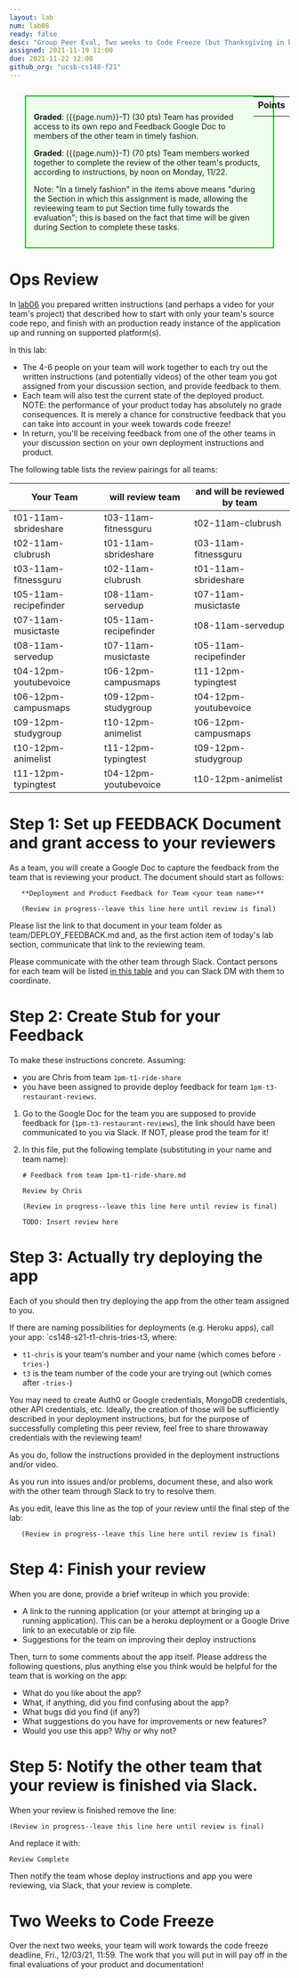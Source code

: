 ```yaml
---
layout: lab
num: lab08
ready: false
desc: "Group Peer Eval, Two weeks to Code Freeze (but Thanksgiving in between)"
assigned: 2021-11-19 11:00
due: 2021-11-22 12:00
github_org: "ucsb-cs148-f21"
---
```


<style>
div.grade { margin: 2em; padding: 1em; border: 2px solid #0c0; background-color: #efe; }   
</style>

<div style="float:right; width: auto;">

<table style="margin-top:1em;">
<tr>
   <th>Points</th>
</tr>
<tr>
   <td class="pointCount"></td>
</tr>
</table>

</div>

<div class="grade" markdown="1">

**Graded**: ({{page.num}}-T) (30 pts) Team has provided access to its own repo and Feedback Google Doc to members of the other team in timely fashion.

**Graded**: ({{page.num}}-T) (70 pts) Team members worked together to complete the review of the other team's products, according to instructions, by noon on Monday, 11/22.

Note: "In a timely fashion" in the items above means "during the Section in which this assignment is made, allowing the revieewing team to put Section time fully towards the evaluation"; this is based
on the fact that time will be given during Section to complete these tasks.

</div>


# Ops Review

In [lab06](https://ucsb-cs148.github.io/f21/lab/lab06-ops/) you prepared written instructions (and perhaps a video for your team's project) that 
described how to start with only your team's source code repo, and finish with an production ready instance of the application
up and running on supported platform(s).

In this lab:
* The 4-6 people on your team will work together to each try out the written instructions (and potentially videos) of the other team you got assigned from your discussion section, and provide feedback to them.
* Each team will also test the current state of the deployed product. NOTE: the performance of your product today has absolutely no grade consequences. It is merely a chance for constructive feedback that you can take into account in your week towards code freeze!  
* In return, you'll be receiving feedback from one of the other teams in your discussion section on your own deployment instructions and product.

The following table lists the review pairings for all teams: 

| Your Team  | will review team | and will be reviewed by team |
|---|---|---|
| t01-11am-sbrideshare  | t03-11am-fitnessguru  | t02-11am-clubrush  |
| t02-11am-clubrush	  | t01-11am-sbrideshare  | t03-11am-fitnessguru  |
| t03-11am-fitnessguru	 | t02-11am-clubrush  |  t01-11am-sbrideshare |
| t05-11am-recipefinder | t08-11am-servedup  | t07-11am-musictaste |
| t07-11am-musictaste  | t05-11am-recipefinder  |  t08-11am-servedup |
| t08-11am-servedup	  | t07-11am-musictaste  |  t05-11am-recipefinder |
| t04-12pm-youtubevoice  | t06-12pm-campusmaps  | t11-12pm-typingtest  |
| t06-12pm-campusmaps  | t09-12pm-studygroup  | t04-12pm-youtubevoice  |
| t09-12pm-studygroup  | t10-12pm-animelist  | t06-12pm-campusmaps  |
| t10-12pm-animelist  | t11-12pm-typingtest  | t09-12pm-studygroup  |
| t11-12pm-typingtest  | t04-12pm-youtubevoice  | t10-12pm-animelist  |

# Step 1: Set up FEEDBACK Document and grant access to your reviewers

As a team, you will create a Google Doc to capture the feedback from the team that is reviewing your product. 
The document should start as follows: 

```
   **Deployment and Product Feedback for Team <your team name>**

   (Review in progress--leave this line here until review is final)
```

Please list the link to that document in your team folder as team/DEPLOY_FEEDBACK.md and, as the first action item of today's lab section, communicate that link to the reviewing team. 

Please communicate with the other team through Slack. Contact persons for each team will be listed [in this table](https://docs.google.com/spreadsheets/d/1rGk06L3xZ08sWqDN3o_FKx8b-mQrxYGO_mrf6XcW0vA/edit?usp=sharing) and you can Slack DM with them to coordinate. 


# Step 2: Create Stub for your Feedback

To make these instructions concrete. Assuming: 
* you are Chris from team `1pm-t1-ride-share`
* you have been assigned to provide deploy feedback for team `1pm-t3-restaurant-reviews`.

1. Go to the Google Doc for the team you are supposed to provide feedback for (`1pm-t3-restaurant-reviews`), the link should have been communicated to you via Slack. If NOT, please prod the team for it! 
2. In this file, put the following template (substituting in your name and team name):

   ```
   # Feedback from team 1pm-t1-ride-share.md

   Review by Chris
   
   (Review in progress--leave this line here until review is final)
   
   TODO: Insert review here
   
   ```
   
# Step 3: Actually try deploying the app

Each of you should then try deploying the app from the other team assigned to you.  

If there are naming possibilities for deployments (e.g. Heroku apps), call your app: `cs148-s21-t1-chris-tries-t3, where:
* `t1-chris` is your team's number and your name (which comes before `-tries-`)
* `t3` is the team number of the code your are trying out (which comes after `-tries-`)

You may need to create Auth0 or Google credentials, MongoDB credentials, other API credentials, etc. Ideally, the creation of those will be sufficiently described in your deployment instructions, but for the purpose of successfully completing this peer review, feel free to share throwaway credentials with the reviewing team!   

As you do, follow the instructions provided in the deployment instructions and/or video.

As you run into issues and/or problems, document these, and also work with the other team through Slack to try to resolve them.

As you edit, leave this line as the top of your review until the final step of the lab:

```
   (Review in progress--leave this line here until review is final)
```

# Step 4: Finish your review
 
When you are done, provide a brief writeup in which you provide:

* A link to the running application (or your attempt at bringing up a running application). This can be a heroku deployment or a Google Drive link to an executable or zip file. 
* Suggestions for the team on improving their deploy instructions

Then, turn to some comments about the app itself.  Please address the following questions, plus
anything else you think would be helpful for the team that is working on the app:

- What do you like about the app?
- What, if anything, did you find confusing about the app? 
- What bugs did you find (if any?)
- What suggestions do you have for improvements or new features?
- Would you use this app?  Why or why not?

# Step 5: Notify the other team that your review is finished via Slack.

When your review is finished remove the line:

```
(Review in progress--leave this line here until review is final)
```

And replace it with:

```
Review Complete
```

Then notify the team whose deploy instructions and app you were reviewing, via Slack, that your review is complete.

# Two Weeks to Code Freeze 

Over the next two weeks, your team will work towards the code freeze deadline, Fri., 12/03/21, 11:59. 
The work that you will put in will pay off in the final evaluations of your product and documentation! 
